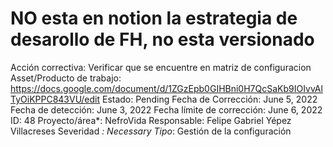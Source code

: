 # NO esta en notion la estrategia de desarollo de FH, no esta versionado

Acción correctiva: Verificar que se encuentre en matriz de configuracion
Asset/Producto de trabajo: https://docs.google.com/document/d/1ZGzEpb0GIHBni0H7QcSaKb9IOIvvAlTyOiKPPC843VU/edit
Estado: Pending
Fecha de Corrección: June 5, 2022
Fecha de detección: June 3, 2022
Fecha límite de corrección: June 6, 2022
ID: 48
Proyecto/área*: NefroVida
Responsable: Felipe Gabriel Yépez Villacreses
Severidad *: Necessary
Tipo*: Gestión de la configuración